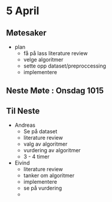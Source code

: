 # 5 April

## Møtesaker
- plan
    - få på lass literature review
    - velge algoritmer
    - sette opp dataset/preproccessing 
    - implementere

## Neste Møte : Onsdag 1015

## Til Neste
- Andreas
    - Se på dataset
    - literature review
    - valg av algoritmer
    - vurdering av algoritmer
    - 3 - 4 timer
- Eivind
    - literature review
    - tanker om algoritmer
    - implementere
    - se på vurdering
    - 
